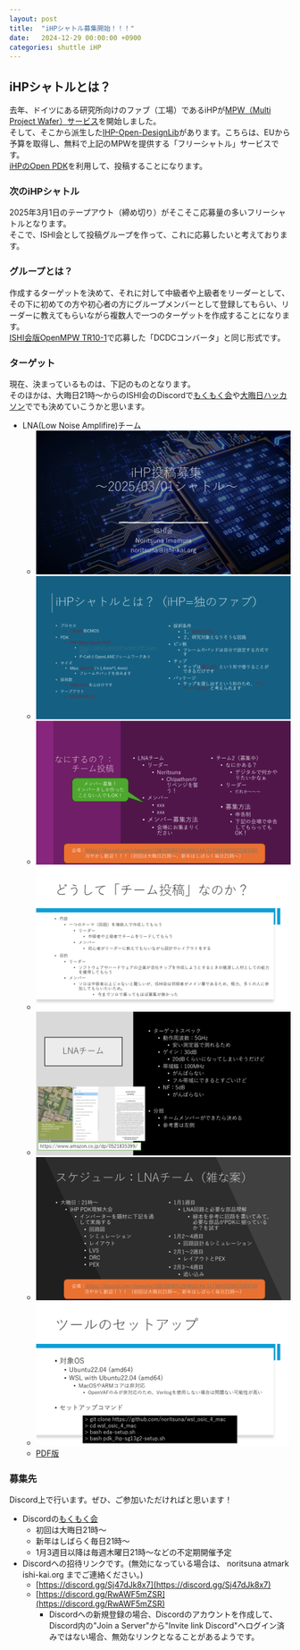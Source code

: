 ```yaml
---
layout: post
title:  "iHPシャトル募集開始！！！"
date:   2024-12-29 00:00:00 +0900
categories: shuttle iHP
---
```

## iHPシャトルとは？
去年、ドイツにある研究所向けのファブ（工場）であるiHPが[MPW（Multi Project Wafer）サービス](https://www.ihp-microelectronics.com/services/research-and-prototyping-service/mpw-prototyping-service)を開始しました。  
そして、そこから派生した[IHP-Open-DesignLib](https://ihp-open-ip.readthedocs.io/en/latest/)があります。こちらは、EUから予算を取得し、無料で上記のMPWを提供する「フリーシャトル」サービスです。  
[iHPのOpen PDK](https://www.ihp-microelectronics.com/services/research-and-prototyping-service/fast-design-enablement/open-source-pdk)を利用して、投稿することになります。  


### 次のiHPシャトル
2025年3月1日のテープアウト（締め切り）がそこそこ応募量の多いフリーシャトルとなります。  
そこで、ISHI会として投稿グループを作って、これに応募したいと考えております。  


### グループとは？
作成するターゲットを決めて、それに対して中級者や上級者をリーダーとして、その下に初めての方や初心者の方にグループメンバーとして登録してもらい、リーダーに教えてもらいながら複数人で一つのターゲットを作成することになります。  
[ISHI会版OpenMPW TR10-1](https://ishi-kai.org/openmpw/shuttle/tr10/2024/10/15/shuttle_ISHI-Kai_OpenMPW-TR10-1_start.html)で応募した「DCDCコンバータ」と同じ形式です。  


### ターゲット
現在、決まっているものは、下記のものとなります。  
そのほかは、大晦日21時～からのISHI会のDiscordで[もくもく会](https://discord.com/channels/1087260891264856144/1175045420922183740)や[大晦日ハッカソン](https://omisoka-hackathon.connpass.com/)ででも決めていこうかと思います。  

* LNA(Low Noise Amplifire)チーム
    * ![表紙](assets/images/shuttle/iHP_202503/call_1.png)
    * ![シャトル説明](assets/images/shuttle/iHP_202503/call_2.png)
    * ![なにをするのか？](assets/images/shuttle/iHP_202503/call_3.png)
    * ![チーム投稿](assets/images/shuttle/iHP_202503/call_4.png)
    * ![LNAチーム](assets/images/shuttle/iHP_202503/call_5.png)
    * ![スケジュール](assets/images/shuttle/iHP_202503/call_6.png)
    * ![セットアップ](assets/images/shuttle/iHP_202503/call_7.png)
    * [PDF版](assets/images/shuttle/iHP_202503/iHP_20250301.pdf)


### 募集先
Discord上で行います。ぜひ、ご参加いただければと思います！

* Discordの[もくもく会](https://discord.com/channels/1087260891264856144/1175045420922183740)
    * 初回は大晦日21時～
    * 新年はしばらく毎日21時～
    * 1月3週目以降は毎週木曜日21時～などの不定期開催予定
* Discordへの招待リンクです。(無効になっている場合は、 noritsuna atmark ishi-kai.org までご連絡ください。)
    * [https://discord.gg/Sj47dJk8x7](https://discord.gg/Sj47dJk8x7)
    * [https://discord.gg/RwAWF5mZSR](https://discord.gg/RwAWF5mZSR)
        * Discordへの新規登録の場合、Discordのアカウントを作成して、Discord内の"Join a Server"から"Invite link Discord"へログイン済みではない場合、無効なリンクとなることがあるようです。

